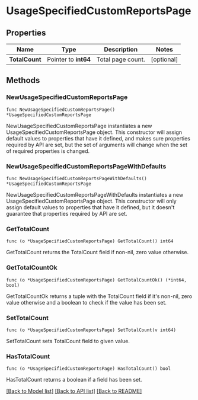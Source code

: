 # UsageSpecifiedCustomReportsPage

## Properties

| Name           | Type                 | Description       | Notes      |
| -------------- | -------------------- | ----------------- | ---------- |
| **TotalCount** | Pointer to **int64** | Total page count. | [optional] |

## Methods

### NewUsageSpecifiedCustomReportsPage

`func NewUsageSpecifiedCustomReportsPage() *UsageSpecifiedCustomReportsPage`

NewUsageSpecifiedCustomReportsPage instantiates a new UsageSpecifiedCustomReportsPage object.
This constructor will assign default values to properties that have it defined,
and makes sure properties required by API are set, but the set of arguments
will change when the set of required properties is changed.

### NewUsageSpecifiedCustomReportsPageWithDefaults

`func NewUsageSpecifiedCustomReportsPageWithDefaults() *UsageSpecifiedCustomReportsPage`

NewUsageSpecifiedCustomReportsPageWithDefaults instantiates a new UsageSpecifiedCustomReportsPage object.
This constructor will only assign default values to properties that have it defined,
but it doesn't guarantee that properties required by API are set.

### GetTotalCount

`func (o *UsageSpecifiedCustomReportsPage) GetTotalCount() int64`

GetTotalCount returns the TotalCount field if non-nil, zero value otherwise.

### GetTotalCountOk

`func (o *UsageSpecifiedCustomReportsPage) GetTotalCountOk() (*int64, bool)`

GetTotalCountOk returns a tuple with the TotalCount field if it's non-nil, zero value otherwise
and a boolean to check if the value has been set.

### SetTotalCount

`func (o *UsageSpecifiedCustomReportsPage) SetTotalCount(v int64)`

SetTotalCount sets TotalCount field to given value.

### HasTotalCount

`func (o *UsageSpecifiedCustomReportsPage) HasTotalCount() bool`

HasTotalCount returns a boolean if a field has been set.

[[Back to Model list]](../README.md#documentation-for-models) [[Back to API list]](../README.md#documentation-for-api-endpoints) [[Back to README]](../README.md)
